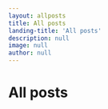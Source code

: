 ```yaml
---
layout: allposts
title: All posts
landing-title: 'All posts'
description: null
image: null
author: null
---
```


<h1>All posts</h1>
